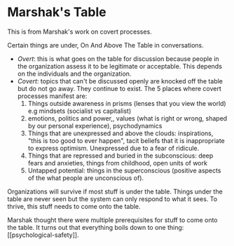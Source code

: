 # Marshak's Table

This is from Marshak's work on covert processes.

Certain things are under, On And Above The Table in conversations.

* *Overt*: this is what goes on the table for discussion because people in the organization assess it to be legitimate or acceptable. This depends on the individuals and the organization.
* *Covert*: topics that can't be discussed openly are knocked off the table but do not go away. They continue to exist. The 5 places where covert processes manifest are:
    1. Things outside awareness in prisms (lenses that you view the world) e.g mindsets (socialist vs capitalist)
    2. emotions, politics and power,, values (what is right or wrong, shaped by our personal experience), psychodynamics
    3. Things that are unexpressed and above the clouds: inspirations, "this is too good to ever happen", tacit beliefs that it is inappropriate to express optimism. Unexpressed due to a fear of ridicule.
    4. Things that are repressed and buried in the subconscious: deep fears and anxieties, things from childhood, open units of work
    5. Untapped potential: things in the superconscious (positive aspects of the what people are unconscious of).

Organizations will survive if most stuff is under the table. Things under the table are never seen but the system can only respond to what it sees. To thrive, this stuff needs to come onto the table.

Marshak thought there were multiple prerequisites for stuff to come onto the table. It turns out that everything boils down to one thing: [[psychological-safety]].

